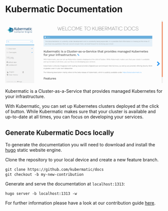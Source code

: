 # Kubermatic Documentation

![](./static/img/preview.png)

Kubermatic is a Cluster-as-a-Service that provides managed Kubernetes for your infrastructure.

With Kubermatic, you can set up Kubernetes clusters deployed at the click of button. While Kubermatic makes sure that your cluster is available and up-to-date at all times, you can focus on developing your services.

## Generate Kubermatic Docs locally

To generate the documentation you will need to download and install the [hugo](https://gohugo.io/overview/installing/) static website engine.

Clone the repository to your local device and create a new feature branch.

```
git clone https://github.com/kubermatic/docs
git checkout -b my-new-contribution
```

Generate and serve the documentation at `localhost:1313`:

```
hugo server -b localhost:1313 -w
```

For further information please have a look at our contribution guide [here](https://docs.kubermatic.io/contributing/contributing/).
